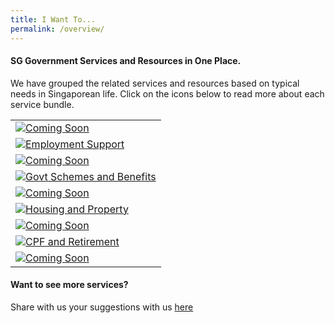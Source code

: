 ```yaml
---
title: I Want To...
permalink: /overview/
---
```


#### SG Government Services and Resources in One Place.

We have grouped the related services and resources based on typical needs in Singaporean life. Click on the icons below to read more about each service bundle.

<style>
@media 
only screen and (max-width: 760px),
(min-device-width: 768px) and (max-device-width: 1024px)  {
  table, th, td {
    display: block;
  }
  table, tr, td {
    border: none !important;
  }
}
</style>
<div class="tg-wrap"><table class="tg">
<tbody>
  <tr>
    <td class="tg-bagh"><a href=""><img src="/images/06-digital-ready(coming soon).png" alt="Coming Soon"></td>
    <td class="tg-baqh"><a href="https://articles.life.gov.sg/financial-support-workers-self-employed/"><img src="/images/01-get-employed.png" alt="Employment Support"></td>
    <td class="tg-baqh"><a href=""><img src="/images/03-get-married(comingsoon).png" alt="Coming Soon"></td>
  </tr>
  <tr>
    <td class="tg-baqh"><a href=""><img src="/images/02-get-support.png" alt="Govt Schemes and Benefits"></td>
    <td class="tg-baqh"><a href=""><img src="/images/04-have-baby(coming soon).png" alt="Coming Soon"></td>
    <td class="tg-baqh"><a href="/_servicebundles/00-buy-from-hdb-overview.md"><img src="/images/05-move-house.png" alt="Housing and Property"></td>
  </tr>
  <tr>
    <td class="tg-baqh"><a href=""><img src="/images/07-plan-legacy (coming soon).png" alt="Coming Soon"></td>
    <td class="tg-baqh"><a href=""><img src="/images/08-plan-retirement(coming soon).png" alt="CPF and Retirement"></td>
    <td class="tg-baqh"><a href=""><img src="/images/09-stay-healthy(coming soon).png" alt="Coming Soon"></td>
  </tr>
</tbody>
</table></div>

#### Want to see more services?

Share with us your suggestions with us [here](https://form.gov.sg/5ed0995e42ee5f00110e10cc)
